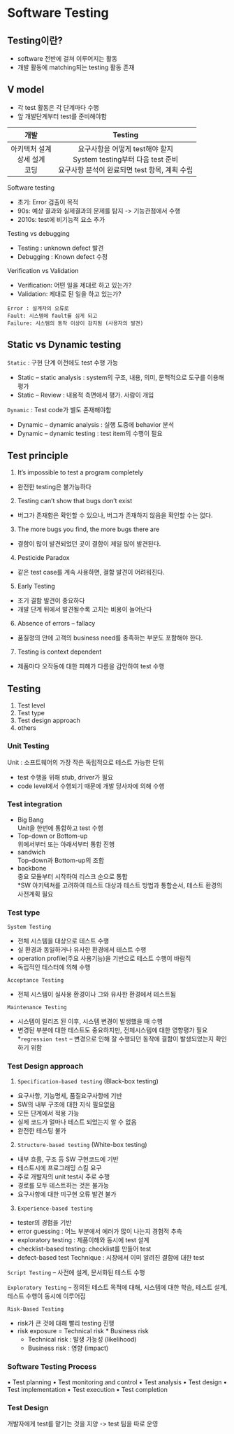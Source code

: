 # Software Testing

## Testing이란?
- software 전반에 걸쳐 이루어지는 활동
- 개발 활동에 matching되는 testing 활동 존재

## V model 
- 각 test 활동은 각 단계마다 수행
- 앞 개발단계부터 test를 준비해야함

|개발|Testing|
|:---:|:---:|
|아키텍처 설계<br>상세 설계<br>코딩|요구사항을 어떻게 test해야 할지<br>System testing부터 다음 test 준비<br>요구사항 분석이 완료되면 test 항목, 계획 수립|

Software testing 
- 초기: Error 검출이 목적  
- 90s: 예상 결과와 실제결과의 문제를 탐지 -> 기능관점에서 수행  
- 2010s: test에 비기능적 요소 추가  

Testing vs debugging
- Testing : unknown defect 발견
- Debugging : Known defect 수정

Verification vs Validation
- Verification: 어떤 일을 제대로 하고 있는가?
- Validation: 제대로 된 일을 하고 있는가?

```
Error : 설계자의 오류로  
Fault: 시스템에 fault를 심게 되고  
Failure: 시스템의 동작 이상이 감지됨 (사용자의 발견)
```

## Static vs Dynamic testing
`Static` : 구현 단계 이전에도 test 수행 가능
- Static – static analysis : system의 구조, 내용, 의미, 문맥적으로 도구를 이용해 평가
- Static – Review : 내용적 측면에서 평가. 사람이 개입

`Dynamic` : Test code가 별도 존재해야함
- Dynamic – dynamic analysis : 실행 도중에 behavior 분석
- Dynamic – dynamic testing : test item의 수행이 필요

## Test principle

1. It’s impossible to test a program completely 
- 완전한 testing은 불가능하다

2. Testing can’t show that bugs don’t exist 
- 버그가 존재함은 확인할 수 있으나, 버그가 존재하지 않음을 확인할 수는 없다.

3. The more bugs you find, the more bugs there are 
- 결함이 많이 발견되었던 곳이 결함이 제일 많이 발견된다.

4. Pesticide Paradox
- 같은 test case를 계속 사용하면, 결함 발견이 어려워진다.

5. Early Testing 
- 조기 결함 발견이 중요하다
- 개발 단계 뒤에서 발견될수록 고치는 비용이 늘어난다 

6. Absence of errors – fallacy 
- 품질정의 안에 고객의 business need를 충족하는 부분도 포함해야 한다.
7. Testing is context dependent
- 제품마다 오작동에 대한 피해가 다름을 감안하여 test 수행

## Testing
1. Test level
2. Test type
3. Test design approach
4. others

### Unit Testing
Unit : 소프트웨어의 가장 작은 독립적으로 테스트 가능한 단위
- test 수행을 위해 stub, driver가 필요
- code level에서 수행되기 때문에 개발 당사자에 의해 수행

### Test integration
- Big Bang  
Unit을 한번에 통합하고 test 수행
- Top-down or Bottom-up  
위에서부터 또는 아래서부터 통합 진행
- sandwich  
Top-down과 Bottom-up의 조합
- backbone  
중요 모듈부터 시작하여 리스크 순으로 통합  
*SW 아키텍쳐를 고려하여 테스트 대상과 테스트 방법과 통합순서, 테스트 환경의 사전계획 필요

### Test type

`System Testing`
- 전체 시스템을 대상으로 테스트 수행
- 실 환경과 동일하거나 유사한 환경에서 테스트 수행
- operation profile(주요 사용기능)을 기반으로 테스트 수행이 바람직
- 독립적인 테스터에 의해 수행 

`Acceptance Testing`
- 전체 시스템이 실사용 환경이나 그와 유사한 환경에서 테스트됨

`Maintenance Testing`
- 시스템이 릴리즈 된 이후, 시스템 변경이 발생했을 때 수행
- 변경된 부분에 대한 테스트도 중요하지만, 전체시스템에 대한 영향평가 필요
*`regression test` – 변경으로 인해 잘 수행되던 동작에 결함이 발생되었는지 확인하기 위함

### Test Design approach

1. `Specification-based testing` (Black-box testing)
- 요구사항, 기능명세, 품질요구사항에 기반
- SW의 내부 구조에 대한 지식 필요없음
- 모든 단계에서 적용 가능
- 실제 코드가 얼마나 테스트 되었는지 알 수 없음
- 완전한 테스팅 불가

2. `Structure-based testing` (White-box testing)
- 내부 흐름, 구조 등 SW 구현코드에 기반
- 테스트시에 프로그래밍 스킬 요구
- 주로 개발자의 unit test시 주로 수행
- 경로를 모두 테스트하는 것은 불가능
- 요구사항에 대한 미구현 오류 발견 불가

3. `Experience-based testing`
- tester의 경험을 기반
- error guessing : 어느 부분에서 에러가 많이 나는지 경험적 추측
- exploratory testing : 제품이해와 동시에 test 설계
- checklist-based testing: checklist를 만들어 test
- defect-based test Technique : 시장에서 이미 알려진 결함에 대한 test

`Script Testing` – 사전에 설계, 문서화된 테스트 수행  

`Exploratory Testing` – 정의된 테스트 목적에 대해, 시스템에 대한 학습, 테스트 설계, 테스트 수행이 동시에 이루어짐  

`Risk-Based Testing`
- risk가 큰 것에 대해 빨리 testing 진행
- risk exposure = Technical risk * Business risk 
    - Technical risk : 발생 가능성 (likelihood) 
    - Business risk : 영향 (impact)

### Software Testing Process 
• Test planning 
• Test monitoring and control 
• Test analysis 
• Test design 
• Test implementation 
• Test execution 
• Test completion

### Test Design
개발자에게 test를 맡기는 것을 지양 -> test 팀을 따로 운영
